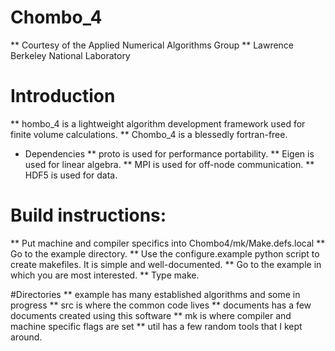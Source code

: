 # Chombo_4
** Courtesy of the Applied Numerical Algorithms Group
** Lawrence Berkeley National Laboratory

# Introduction
** hombo_4 is a lightweight algorithm development framework used for finite volume calculations.
** Chombo_4 is a blessedly fortran-free.

* Dependencies
** proto is used for performance portability.
** Eigen is used for linear algebra.
** MPI is used for off-node communication.
** HDF5 is used for data.

# Build instructions:
** Put machine and compiler specifics into Chombo4/mk/Make.defs.local
** Go to the example directory.
** Use the configure.example python script to create makefiles. It is simple and well-documented.
** Go to the example in which you are most interested.
** Type make.

#Directories
** example has many established algorithms and some in progress
** src is where the common code lives
** documents has a few documents created using this software
** mk  is where compiler and machine specific flags are set
** util has a few random tools that I kept around.


